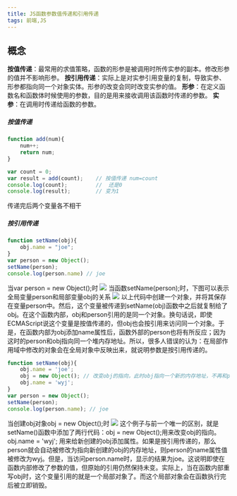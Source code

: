 ```yaml
---
title: JS函数参数值传递和引用传递 
tags: 前端,JS
---
```

## 概念
**按值传递**：最常用的求值策略，函数的形参是被调用时所传实参的副本。修改形参的值并不影响形参。
**按引用传递**：实际上是对实参引用变量的复制，导致实参、形参都指向同一个对象实体。形参的改变会同时改变实参的值。
**形参**：在定义函数名和函数体时候使用的参数，目的是用来接收调用该函数时传递的参数。
**实参**：在调用时传递给函数的参数。

##### 按值传递
```javascript
function add(num){
	num++;
	return num;
}

var count = 0;
var result = add(count);    // 按值传递 num=count
console.log(count);         //  还是0
console.log(result);   		// 变为1
```
传递完后两个变量各不相干

##### 按引用传递
```javascript
function setName(obj){
	obj.name = "joe";
}
var person = new Object();
setName(person);
console.log(person.name) // joe
```
当var person = new Object();时
![][1]
当函数setName(person);时，下图可以表示全局变量person和局部变量obj的关系
![][2]
以上代码中创建一个对象，并将其保存在变量person中。然后，这个变量被传递到setName(obj)函数中之后就复制给了obj。在这个函数内部，obj和person引用的是同一个对象。换句话说，即使ECMAScript说这个变量是按值传递的，但obj也会按引用来访问同一个对象。于是，在函数内部为obj添加name属性后，函数外部的person也将有所反应；因为这时的person和obj指向同一个堆内存地址。所以，很多人错误的认为：在局部作用域中修改的对象会在全局对象中反映出来，就说明参数是按引用传递的。

```javascript
function setName(obj){
	obj.name = 'joe';
	obj = new Object(); // 改变obj的指向，此时obj指向一个新的内存地址，不再和person指向同一个
	obj.name = 'wyj';
}
var person = new Object();
setName(person);
console.log(person.name); // joe
```
当创建obj对象obj = new Object();时
![][3]
这个例子与前一个唯一的区别，就是setName()函数中添加了两行代码：obj = new Object();用来改变obj的指向。obj.name = 'wyj'; 用来给新创建的obj添加属性。如果是按引用传递的，那么person就会自动被修改为指向新创建的obj的内存地址，则person的name属性值被修改为wyj。但是，当访问person.name时，显示的结果为joe。这说明即使在函数内部修改了参数的值，但原始的引用仍然保持未变。实际上，当在函数内部重写obj时，这个变量引用的就是一个局部对象了。而这个局部对象会在函数执行完后被立即销毁。



  [1]: ./images/1516983531378.jpg
  [2]: ./images/1516983600958.jpg
  [3]: ./images/1516985452259.jpg